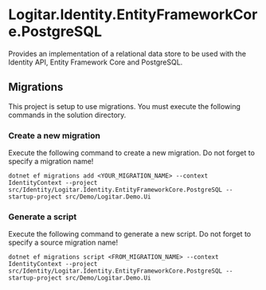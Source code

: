# Logitar.Identity.EntityFrameworkCore.PostgreSQL

Provides an implementation of a relational data store to be used with the Identity API, Entity
Framework Core and PostgreSQL.

## Migrations

This project is setup to use migrations. You must execute the following commands in the solution
directory.

### Create a new migration

Execute the following command to create a new migration. Do not forget to specify a migration name!

`dotnet ef migrations add <YOUR_MIGRATION_NAME> --context IdentityContext --project src/Identity/Logitar.Identity.EntityFrameworkCore.PostgreSQL --startup-project src/Demo/Logitar.Demo.Ui`

### Generate a script

Execute the following command to generate a new script. Do not forget to specify a source migration name!

`dotnet ef migrations script <FROM_MIGRATION_NAME> --context IdentityContext --project src/Identity/Logitar.Identity.EntityFrameworkCore.PostgreSQL --startup-project src/Demo/Logitar.Demo.Ui`
